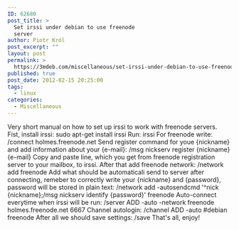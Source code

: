 ```yaml
---
ID: 62680
post_title: >
  Set irssi under debian to use freenode
  server
author: Piotr Król
post_excerpt: ""
layout: post
permalink: >
  https://3mdeb.com/miscellaneous/set-irssi-under-debian-to-use-freenode-server/
published: true
post_date: 2012-02-15 20:25:00
tags:
  - linux
categories:
  - Miscellaneous
---
```

Very short manual on how to set up irssi to work with freenode servers.  
Fist, install irssi: sudo apt-get install irssi Run: irssi For freenode write: /connect holmes.freenode.net Send register command for youe {nickname} and add information about your {e-mail}: /msg nickserv register {nickname} {e-mail} Copy and paste line, which you get from freenode registration server to your mailbox, to irssi. After that add freenode network: /network add freenode Add what should be automaticali send to server after connecting, remeber to correctly write your {nickname} and {password}, password will be stored in plain text: /network add -autosendcmd '^nick {nickname};/msg nickserv identify {password}' freenode Auto-connect everytime when irssi will be run: /server ADD -auto -network freenode holmes.freenode.net 6667 Channel autologin: /channel ADD -auto #debian freenode After all we should save settings: /save That's all, enjoy!